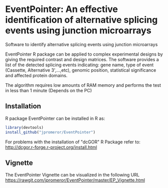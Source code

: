 # EventPointer: An effective identification of alternative splicing events using junction microarrays
Software to identify alternative splicing events using junction microarrays

EventPointer R package can be applied to complex experimental designs by giving the required contrast and design matrices.
The software provides a list of the detected splicing events indicating: gene name, type of event (Cassette, Alternative 3',...,etc),
genomic position, statistical significance and affected protein domains.

The algorithm requires low amounts of RAM memory and performs the test in less than 1 minute (Depends on the PC)

## Installation
R package EventPointer can be installed in R as:
```r
library(devtools)
install_github("jpromeror/EventPointer")
```
For problems with the installation of "dcGOR" R Package
refer to:
http://dcgor.r-forge.r-project.org/install.html


## Vignette
The EventPointer Vignette can be visualized in the following URL
https://rawgit.com/jpromeror/EventPointer/master/EP_Vignette.html

